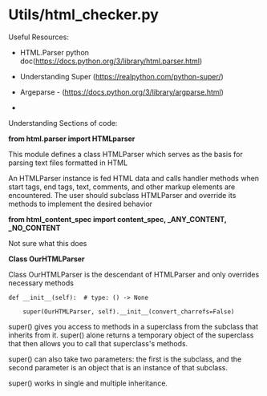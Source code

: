 # Utils/html_checker.py
Useful Resources: 

- HTML.Parser python doc(https://docs.python.org/3/library/html.parser.html)

- Understanding Super (https://realpython.com/python-super/)

- Argeparse - (https://docs.python.org/3/library/argparse.html)

-

Understanding Sections of code:


**from html.parser import HTMLparser**

This module defines a class HTMLParser which serves as the basis for parsing text files formatted in HTML

An HTMLParser instance is fed HTML data and calls handler methods when start tags, end tags, text, comments, and other markup elements are encountered. The user should subclass HTMLParser and override its methods to implement the desired behavior


**from html_content_spec import content_spec, _ANY_CONTENT, _NO_CONTENT**

Not sure what this does


**Class OurHTMLParser**    

Class OurHTMLParser is the descendant of HTMLParser and only overrides necessary methods

    def __init__(self):  # type: () -> None

        super(OurHTMLParser, self).__init__(convert_charrefs=False)


super() gives you access to methods in a superclass from the subclass that inherits from it. super() alone returns a temporary object of the superclass that then allows you to call that superclass's methods.

super() can also take two parameters: the first is the subclass, and the second parameter is an object that is an instance of that subclass.

super() works in single and multiple inheritance.






